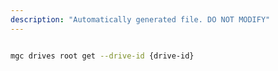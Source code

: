 ```yaml
---
description: "Automatically generated file. DO NOT MODIFY"
---
```


```bash

mgc drives root get --drive-id {drive-id}

```